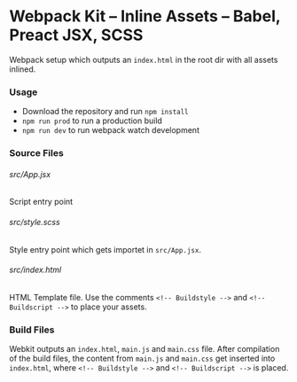 # Webpack Kit – Inline Assets – Babel, Preact JSX, SCSS

Webpack setup which outputs an `index.html` in the root dir with all assets inlined.

### Usage
- Download the repository and run `npm install`
- `npm run prod` to run a production build
- `npm run dev` to run webpack watch development


### Source Files

###### src/App.jsx
Script entry point

###### src/style.scss
Style entry point which gets importet in `src/App.jsx`.

###### src/index.html
HTML Template file. Use the comments `<!-- Buildstyle -->` and `<!-- Buildscript -->` to place your assets.

### Build Files
Webkit outputs an `index.html`, `main.js` and `main.css` file.
After compilation of the build files, the content from `main.js` and `main.css` get inserted into `index.html`, where `<!-- Buildstyle -->` and `<!-- Buildscript -->` is placed.
